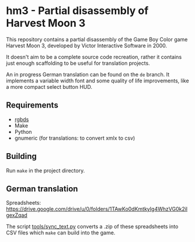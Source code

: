 # hm3 - Partial disassembly of Harvest Moon 3

This repository contains a partial disassembly of the Game Boy Color game
Harvest Moon 3, developed by Victor Interactive Software in 2000.

It doesn't aim to be a complete source code recreation, rather it contains
just enough scaffolding to be useful for translation projects.

An in progress German translation can be found on the `de` branch.  It implements
a variable width font and some quality of life improvements, like a more compact
select button HUD.

## Requirements
- [rgbds](https://github.com/gbdev/rgbds)
- Make
- Python
- gnumeric (for translations: to convert xmlx to csv)

## Building
Run `make` in the project directory.

## German translation
Spreadsheets: https://drive.google.com/drive/u/0/folders/1TAwKo0dKmtkyIg4WhzVG0k2ilgexZqad

The script [tools/sync_text.py](tools/sync_text.py) converts a .zip of these spreadsheets
into CSV files which `make` can build into the game.
